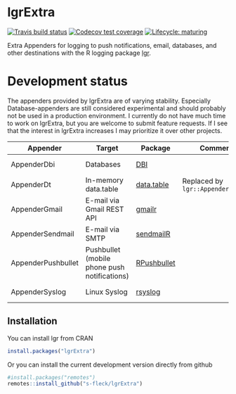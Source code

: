 
<!-- README.md is generated from README.Rmd. Please edit that file -->

# lgrExtra

<!-- badges: start -->

[![Travis build
status](https://travis-ci.org/s-fleck/lgrExtra.svg?branch=master)](https://travis-ci.org/s-fleck/lgrExtra)
[![Codecov test
coverage](https://codecov.io/gh/s-fleck/lgrExtra/branch/master/graph/badge.svg)](https://codecov.io/gh/s-fleck/lgrExtra?branch=master)
[![Lifecycle:
maturing](https://img.shields.io/badge/lifecycle-maturing-blue.svg)](https://www.tidyverse.org/lifecycle/#maturing)
<!-- badges: end -->

Extra Appenders for logging to push notifications, email, databases, and
other destinations with the R logging package
[lgr](https://github.com/s-fleck/lgr).

# Development status

The appenders provided by lgrExtra are of varying stability. Especially
Database-appenders are still considered experimental and should probably
not be used in a production environment. I currently do not have much
time to work on lgrExtra, but you are welcome to submit feature
requests. If I see that the interest in lgrExtra increases I may
prioritize it over other projects.

| Appender           | Target                                       | Package                                                       | Comment                           | Status                                                                                                                                          |
| ------------------ | -------------------------------------------- | ------------------------------------------------------------- | --------------------------------- | ----------------------------------------------------------------------------------------------------------------------------------------------- |
| AppenderDbi        | Databases                                    | [DBI](https://cran.r-project.org/package=DBI)                 |                                   | [![Lifecycle: experimental](https://img.shields.io/badge/lifecycle-experimental-orange.svg)](https://www.tidyverse.org/lifecycle/#experimental) |
| AppenderDt         | In-memory data.table                         | [data.table](https://github.com/Rdatatable/data.table)        | Replaced by `lgr::AppenderBuffer` | [![Lifecycle: superseded](https://img.shields.io/badge/lifecycle-superseded-blue.svg)](https://www.tidyverse.org/lifecycle/#superseded)         |
| AppenderGmail      | E-mail via Gmail REST API                    | [gmailr](https://cran.r-project.org/package=gmailr)           |                                   | [![Lifecycle: stable](https://img.shields.io/badge/lifecycle-stable-brightgreen.svg)](https://www.tidyverse.org/lifecycle/#stable)              |
| AppenderSendmail   | E-mail via SMTP                              | [sendmailR](https://cran.r-project.org/package=sendmailR)     |                                   | [![Lifecycle: stable](https://img.shields.io/badge/lifecycle-stable-brightgreen.svg)](https://www.tidyverse.org/lifecycle/#stable)              |
| AppenderPushbullet | Pushbullet (mobile phone push notifications) | [RPushbullet](https://cran.r-project.org/package=RPushbullet) |                                   | [![Lifecycle: stable](https://img.shields.io/badge/lifecycle-stable-brightgreen.svg)](https://www.tidyverse.org/lifecycle/#stable)              |
| AppenderSyslog     | Linux Syslog                                 | [rsyslog](https://cran.r-project.org/package=rsyslog)         |                                   | [![Lifecycle: stable](https://img.shields.io/badge/lifecycle-stable-brightgreen.svg)](https://www.tidyverse.org/lifecycle/#stable)              |

## Installation

You can install lgr from CRAN

``` r
install.packages("lgrExtra")
```

Or you can install the current development version directly from github

``` r
#install.packages("remotes")
remotes::install_github("s-fleck/lgrExtra")
```
